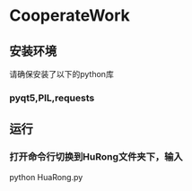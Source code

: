 # CooperateWork

## 安装环境
请确保安装了以下的python库
### pyqt5,PIL,requests
## 运行
### 打开命令行切换到HuRong文件夹下，输入

  python HuaRong.py

